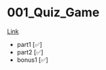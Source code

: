 # 001_Quiz_Game

[Link](https://courses.calhoun.io/lessons/les_goph_01)

- part1 [✅]
- part2 [✅]
- bonus1 [✅]